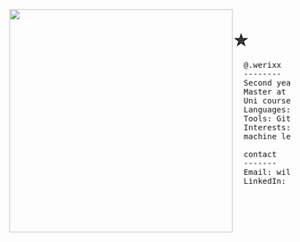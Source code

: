 <img align="left" width="400" src="https://github.com/user-attachments/assets/02a5ba1f-c8cc-4c66-a81f-99b87799c9c3" />

# ✮
<pre>
  @.werixx
  --------
  Second year compsci student
  Master at gaslighting myself into liking my degree
  Uni course: programming, algorithms and ml
  Languages: Python, C, C#, Java, Html, Css
  Tools: Git, VSCode, Vim, Jupyter Notebooks, ArduinoIDE
  Interests: astronomy, breakbeat music,
  machine learning & electronics
  
  contact
  -------
  Email: willbemyemail@gmail.com
  LinkedIn: willbelinked.someday

</pre>








